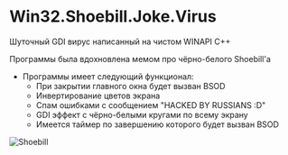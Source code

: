 # Win32.Shoebill.Joke.Virus
Шуточный GDI вирус написанный на чистом WINAPI C++

Программы была вдохновлена мемом про чёрно-белого Shoebill'a
- Программы имеет следующий функционал:
  - При закрытии главного окна будет вызван BSOD
  - Инвертирование цветов экрана
  - Спам ошибками с сообщением "HAСKЕD ВY RUSSIАNS :D"
  - GDI эффект с чёрно-белыми кругами по всему экрану
  - Имеется таймер по завершению которого будет вызван BSOD

![Shoebill](https://i.imgur.com/FFIIWoV.png)
